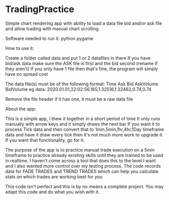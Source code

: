 # TradingPractice
Simple chart rendering app with ability to load a data file bid and/or ask file and allow trading with manual chart scrolling

Software needed to run it:
python
pygame


How to use it:

Create a folder called data and put 1 or 2 datafiles in there
If you have bid/ask data make sure the ASK file is first and the bid second (rename if they aren't)
If you only have 1 file then that's fine, the program will simply have no spread cost

The data file(s) must be of the following format:
Time 	Ask	Bid	AskVolume	BidVolume
eg data:
2020.01.01,22:02:56.165,1.32516,1.32462,0.74,0.74

Remove the file header if it has one, it must be a raw data file


About the app:

This is a simple app, I thew it together in a short period of time
It only runs manually with arrow keys and it simply draws the next bar
If you want it to process Tick data and then convert that to 1min,5min,1hr,4hr,1Day timeframe data and have it draw every tick 
then it's not much more work to upgrade it. If you want that functionality, go for it.

The purpose of the app is to practice manual trade execution on a 5min timeframe to practice already existing skills until they are trained to be used in realtime.
I haven't come across a tool that does this to the level I want and I also wanted more control over my testing process.
The code records data for FADE TRADES and TREND TRADES which can help you calculate stats on which trades are working best for you

This code isn't perfect and this is by no means a complete project.
You may adapt this code and do what you wish with it.
